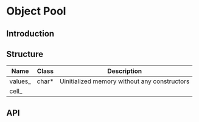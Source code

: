 # Object Pool
## Introduction
## Structure
|Name|Class|Description|
|-|-|-|
|values\_|char\*|Uinitialized memory without any constructors|
|cell\_|||
## API
